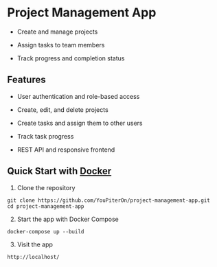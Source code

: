 # Project Management App

- Create and manage projects

- Assign tasks to team members

- Track progress and completion status

## Features

- User authentication and role-based access

- Create, edit, and delete projects

- Create tasks and assign them to other users

- Track task progress

- REST API and responsive frontend

## Quick Start with [Docker](https://www.docker.com/products/docker-desktop/)

1. Clone the repository

```
git clone https://github.com/YouPiterOn/project-management-app.git
cd project-management-app
```

2. Start the app with Docker Compose

```
docker-compose up --build
```

3. Visit the app

```
http://localhost/
```